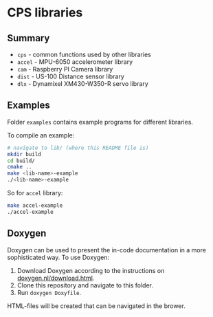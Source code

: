 # CPS libraries
## Summary
- `cps` - common functions used by other libraries
- `accel` - MPU-6050 accelerometer library
- `cam` - Raspberry PI Camera library
- `dist` - US-100 Distance sensor library 
- `dlx` - Dynamixel XM430-W350-R servo library

## Examples
Folder `examples` contains example programs for different libraries.

To compile an example:
```bash
# navigate to lib/ (where this README file is)
mkdir build
cd build/
cmake ..
make <lib-name>-example
./<lib-name>-example
```

So for `accel` library:
```bash
make accel-example
./accel-example
```

## Doxygen
Doxygen can be used to present the in-code documentation in a more sophisticated way. To use Doxygen:
1. Download Doxygen according to the instructions on [doxygen.nl/download.html](https://www.doxygen.nl/download.html).
2.  Clone this repository and navigate to this folder.
3.  Run `doxygen Doxyfile`.

HTML-files will be created that can be navigated in the brower.